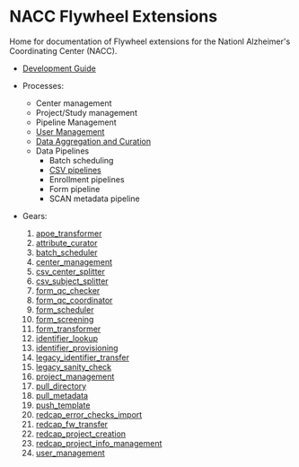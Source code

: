 # NACC Flywheel Extensions

Home for documentation of Flywheel extensions for the Nationl Alzheimer's Coordinating Center (NACC).

- [Development Guide](development/index.md)
  
- Processes:
  - Center management
  - Project/Study management
  - Pipeline Management
  - [User Management](./processes/./processes/user_management.md)
  - [Data Aggregation and Curation](./processes/curation.md)
  - Data Pipelines
    - Batch scheduling
    - [CSV pipelines](./processes/csv_pipeline.md)
    - Enrollment pipelines
    - Form pipeline
    - SCAN metadata pipeline

- Gears:
  1. [apoe_transformer](apoe_transformer/index.md)
  2. [attribute_curator](attribute_curator/index.md)
  3. [batch_scheduler](batch_scheduler/index.md)
  4. [center_management](center_management/index.md)
  5. [csv_center_splitter](csv_center_splitter/index.md)
  6. [csv_subject_splitter](csv_subject_splitter/index.md)
  7. [form_qc_checker](form_qc_checker/index.md)
  8. [form_qc_coordinator](form_qc_coordinator/index.md)
  9. [form_scheduler](form_scheduler/index.md)
  10. [form_screening](form_screening/index.md)
  11. [form_transformer](form_transformer/index.md)
  12. [identifier_lookup](identifier_lookup/index.md)
  13. [identifier_provisioning](identifier_provisioning/index.md)
  14. [legacy_identifier_transfer](legacy_identifier_transfer/index.md)
  15. [legacy_sanity_check](legacy_sanity_check/index.md)
  16. [project_management](project_management/index.md)
  17. [pull_directory](pull_directory/index.md)
  18. [pull_metadata](pull_metadata/index.md)
  19. [push_template](push_template/index.md)
  20. [redcap_error_checks_import](redcap_error_checks_import/index.md)
  21. [redcap_fw_transfer](redcap_fw_transfer/index.md)
  22. [redcap_project_creation](redcap_project_creation/index.md)
  23. [redcap_project_info_management](redcap_project_info_management/index.md)
  24. [user_management](user_management/index.md)
